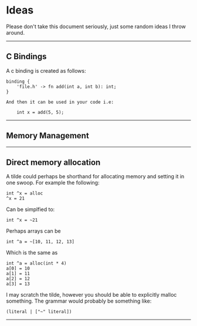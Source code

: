 # Ideas
Please don't take this document seriously, just some random ideas I throw around.

------

## C Bindings
A c binding is created as follows:

    binding {
        'file.h' -> fn add(int a, int b): int;
    }

    And then it can be used in your code i.e: 

        int x = add(5, 5);

------

## Memory Management


------

## Direct memory allocation
A tilde could perhaps be shorthand for allocating memory and setting it in
one swoop. For example the following:
    
    int ^x = alloc
    ^x = 21

Can be simplfied to:

    int ^x = ~21

Perhaps arrays can be

    int ^a = ~[10, 11, 12, 13]

Which is the same as 

    int ^a = alloc(int * 4)
    a[0] = 10
    a[1] = 11
    a[2] = 12
    a[3] = 13

I may scratch the tilde, however you should be able to explicitly malloc something. The grammar would probably be something like:

	(literal | ["~" literal])

------
